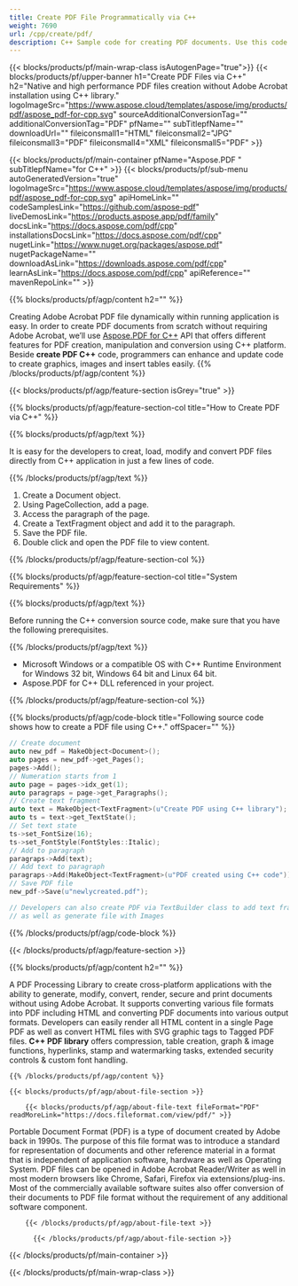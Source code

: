 ```yaml
---
title: Create PDF File Programmatically via C++
weight: 7690
url: /cpp/create/pdf/
description: C++ Sample code for creating PDF documents. Use this code to generate PDF files within C++ applications.
---
```


{{< blocks/products/pf/main-wrap-class isAutogenPage="true">}}
{{< blocks/products/pf/upper-banner h1="Create PDF Files via C++" h2="Native and high performance PDF files creation without Adobe Acrobat installation using C++ library." logoImageSrc="https://www.aspose.cloud/templates/aspose/img/products/pdf/aspose_pdf-for-cpp.svg" sourceAdditionalConversionTag="" additionalConversionTag="PDF" pfName="" subTitlepfName="" downloadUrl="" fileiconsmall1="HTML" fileiconsmall2="JPG" fileiconsmall3="PDF" fileiconsmall4="XML" fileiconsmall5="PDF" >}}

{{< blocks/products/pf/main-container pfName="Aspose.PDF " subTitlepfName="for C++" >}}
{{< blocks/products/pf/sub-menu autoGeneratedVersion="true" logoImageSrc="https://www.aspose.cloud/templates/aspose/img/products/pdf/aspose_pdf-for-cpp.svg" apiHomeLink="" codeSamplesLink="https://github.com/aspose-pdf" liveDemosLink="https://products.aspose.app/pdf/family" docsLink="https://docs.aspose.com/pdf/cpp" installationsDocsLink="https://docs.aspose.com/pdf/cpp" nugetLink="https://www.nuget.org/packages/aspose.pdf" nugetPackageName="" downloadAsLink="https://downloads.aspose.com/pdf/cpp" learnAsLink="https://docs.aspose.com/pdf/cpp" apiReference="" mavenRepoLink="" >}}

{{% blocks/products/pf/agp/content h2="" %}}

 Creating Adobe Acrobat PDF file dynamically within running application is easy. In order to create PDF documents from scratch without requiring Adobe Acrobat, we’ll use
 [Aspose.PDF for C++](https://products.aspose.com/pdf/cpp)
 API that offers different features for PDF creation, manipulation and conversion using C++ platform. Beside **create PDF C++** code, programmers can enhance and update code to create graphics, images and insert tables easily.
{{% /blocks/products/pf/agp/content %}}

{{< blocks/products/pf/agp/feature-section isGrey="true" >}}

{{% blocks/products/pf/agp/feature-section-col title="How to Create PDF via C++" %}}

{{% blocks/products/pf/agp/text %}}

 It is easy for the developers to creat, load, modify and convert PDF files directly from C++ application in just a few lines of code.

{{% /blocks/products/pf/agp/text %}}

1. Create a Document object.
1. Using PageCollection, add a page.
1. Access the paragraph of the page.
1. Create a TextFragment object and add it to the paragraph.
1. Save the PDF file.
1. Double click and open the PDF file to view content.

{{% /blocks/products/pf/agp/feature-section-col %}}

{{% blocks/products/pf/agp/feature-section-col title="System Requirements" %}}

{{% blocks/products/pf/agp/text %}}

 Before running the C++ conversion source code, make sure that you have the following prerequisites.

{{% /blocks/products/pf/agp/text %}}

- Microsoft Windows or a compatible OS with C++ Runtime Environment for Windows 32 bit, Windows 64 bit and Linux 64 bit.
- Aspose.PDF for C++ DLL referenced in your project.

{{% /blocks/products/pf/agp/feature-section-col %}}

{{% blocks/products/pf/agp/code-block title="Following source code shows how to create a PDF file using C++." offSpacer="" %}}

```cpp
// Create document
auto new_pdf = MakeObject<Document>();
auto pages = new_pdf->get_Pages();
pages->Add();
// Numeration starts from 1
auto page = pages->idx_get(1);
auto paragraps = page->get_Paragraphs();
// Create text fragment
auto text = MakeObject<TextFragment>(u"Create PDF using C++ library");
auto ts = text->get_TextState();
// Set text state
ts->set_FontSize(16);
ts->set_FontStyle(FontStyles::Italic);
// Add to paragraph
paragraps->Add(text);
// Add text to paragraph
paragraps->Add(MakeObject<TextFragment>(u"PDF created using C++ code"));
// Save PDF file
new_pdf->Save(u"newlycreated.pdf");

// Developers can also create PDF via TextBuilder class to add text fragments and paragraphs
// as well as generate file with Images

```

{{% /blocks/products/pf/agp/code-block %}}

{{< /blocks/products/pf/agp/feature-section >}}

<!-- aboutfile Starts -->


{{% blocks/products/pf/agp/content h2="" %}}

 A PDF Processing Library to create cross-platform applications with the ability to generate, modify, convert, render, secure and print documents without using Adobe Acrobat. It supports converting various file formats into PDF including HTML and converting PDF documents into various output formats. Developers can easily render all HTML content in a single Page PDF as well as convert HTML files with SVG graphic tags to Tagged PDF files. **C++ PDF library** offers compression, table creation, graph & image functions, hyperlinks, stamp and watermarking tasks, extended security controls & custom font handling.



    {{% /blocks/products/pf/agp/content %}}

    {{< blocks/products/pf/agp/about-file-section >}}

        {{< blocks/products/pf/agp/about-file-text fileFormat="PDF" readMoreLink="https://docs.fileformat.com/view/pdf/" >}}
Portable Document Format (PDF) is a type of document created by Adobe back in 1990s. The purpose of this file format was to introduce a standard for representation of documents and other reference material in a format that is independent of application software, hardware as well as Operating System. PDF files can be opened in Adobe Acrobat Reader/Writer as well in most modern browsers like Chrome, Safari, Firefox via extensions/plug-ins. Most of the commercially available software suites also offer conversion of their documents to PDF file format without the requirement of any additional software component.

        {{< /blocks/products/pf/agp/about-file-text >}}

          {{< /blocks/products/pf/agp/about-file-section >}}

<!-- aboutfile Ends -->

{{< /blocks/products/pf/main-container >}}

{{< /blocks/products/pf/main-wrap-class >}}